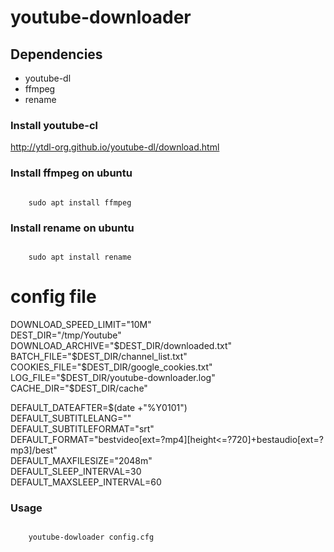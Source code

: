 # youtube-downloader

## Dependencies

- youtube-dl  
- ffmpeg   
- rename  


### Install youtube-cl
http://ytdl-org.github.io/youtube-dl/download.html

### Install ffmpeg on ubuntu

<code>
	sudo apt install ffmpeg
</code>

### Install rename on ubuntu

<code>
	sudo apt install rename
</code>


# config file

DOWNLOAD_SPEED_LIMIT="10M"  
DEST_DIR="/tmp/Youtube"  
DOWNLOAD_ARCHIVE="$DEST_DIR/downloaded.txt"  
BATCH_FILE="$DEST_DIR/channel_list.txt"  
COOKIES_FILE="$DEST_DIR/google_cookies.txt"  
LOG_FILE="$DEST_DIR/youtube-downloader.log"  
CACHE_DIR="$DEST_DIR/cache"

DEFAULT_DATEAFTER=$(date +"%Y0101")  
DEFAULT_SUBTITLELANG=""  
DEFAULT_SUBTITLEFORMAT="srt"  
DEFAULT_FORMAT="bestvideo[ext=?mp4][height<=?720]+bestaudio[ext=?mp3]/best"  
DEFAULT_MAXFILESIZE="2048m"  
DEFAULT_SLEEP_INTERVAL=30  
DEFAULT_MAXSLEEP_INTERVAL=60  



### Usage

<code>
	youtube-dowloader config.cfg
</code>
